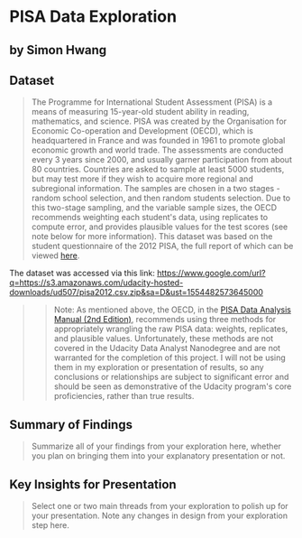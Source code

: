 # PISA Data Exploration
## by Simon Hwang


## Dataset

> The Programme for International Student Assessment (PISA) is a means of measuring 15-year-old student ability in reading, mathematics, and science. PISA was created by the Organisation for Economic Co-operation and Development (OECD), which is headquartered in France and was founded in 1961 to promote global economic growth and world trade. The assessments are conducted every 3 years since 2000, and usually garner participation from about 80 countries. Countries are asked to sample at least 5000 students, but may test more if they wish to acquire more regional and subregional information. The samples are chosen in a two stages - random school selection, and then random students selection. Due to this two-stage sampling, and the variable sample sizes, the OECD recommends weighting each student's data, using replicates to compute error, and provides plausible values for the test scores (see note below for more information). This dataset was based on the student questionnaire of the 2012 PISA, the full report of which can be viewed [here](http://www.oecd.org/pisa/pisaproducts/PISA-2012-technical-report-final.pdf).

The dataset was accessed via this link: <https://www.google.com/url?q=https://s3.amazonaws.com/udacity-hosted-downloads/ud507/pisa2012.csv.zip&sa=D&ust=1554482573645000>

>> Note: As mentioned above, the OECD, in the [PISA Data Analysis Manual (2nd Edition)](https://catalog.data.gov/dataset/pisa-data-analysis-manual-spss-second-edition/resource/4621631e-7044-4fca-9ab7-17f525be20a1), recommends using three methods for appropriately wrangling the raw PISA data: weights, replicates, and plausible values. Unfortunately, these methods are not covered in the Udacity Data Analyst Nanodegree and are not warranted for the completion of this project. I will not be using them in my exploration or presentation of results, so any conclusions or relationships are subject to significant error and should be seen as demonstrative of the Udacity program's core proficiencies, rather than true results.	

## Summary of Findings

> Summarize all of your findings from your exploration here, whether you plan on bringing them into your explanatory presentation or not.


## Key Insights for Presentation

> Select one or two main threads from your exploration to polish up for your presentation. Note any changes in design from your exploration step here.